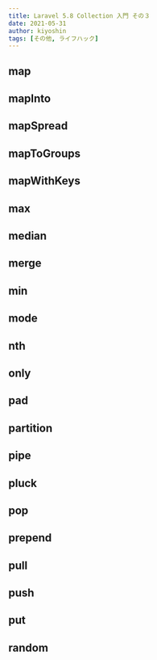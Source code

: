 ```yaml
---
title: Laravel 5.8 Collection 入門 その３
date: 2021-05-31
author: kiyoshin
tags: [その他, ライフハック]
---
```


## map
## mapInto
## mapSpread
## mapToGroups
## mapWithKeys
## max
## median
## merge
## min
## mode
## nth
## only
## pad
## partition
## pipe
## pluck
## pop
## prepend
## pull
## push
## put
## random